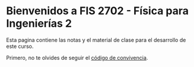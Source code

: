 # Bienvenidos a FIS 2702 - Física para Ingenierías 2

Esta pagina contiene las notas y el material de clase para el desarrollo de este curso.

Primero, no te olvides de seguir el [código de convivencia](fis2720-Spring2023-USQF/codeconduct.md).


```{tableofcontents}
```
